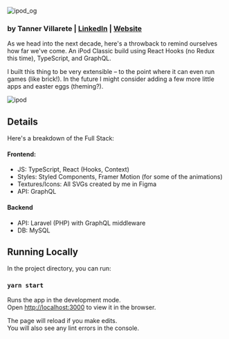 ![ipod_og](https://user-images.githubusercontent.com/21055469/71636084-6081a800-2be0-11ea-98ee-9599a3396c84.png)

### by Tanner Villarete | [LinkedIn](http://linkedin.com/in/tvillarete) | [Website](http://tannerv.com)

As we head into the next decade, here's a throwback to remind ourselves how far we've come. An iPod Classic build using React Hooks (no Redux this time), TypeScript, and GraphQL.

I built this thing to be very extensible – to the point where it can even run games (like brick!). In the future I might consider adding a few more little apps and easter eggs (theming?).

![ipod](https://user-images.githubusercontent.com/21055469/71572818-c877a780-2a95-11ea-9e4e-6b0476ff172b.gif)

## Details

Here's a breakdown of the Full Stack:
#### Frontend: 
- JS: TypeScript, React (Hooks, Context)
- Styles: Styled Components, Framer Motion (for some of the animations)
- Textures/Icons: All SVGs created by me in Figma
- API: GraphQL

#### Backend
- API: Laravel (PHP) with GraphQL middleware
- DB: MySQL

## Running Locally

In the project directory, you can run:

### `yarn start`

Runs the app in the development mode.<br />
Open [http://localhost:3000](http://localhost:3000) to view it in the browser.

The page will reload if you make edits.<br />
You will also see any lint errors in the console.
